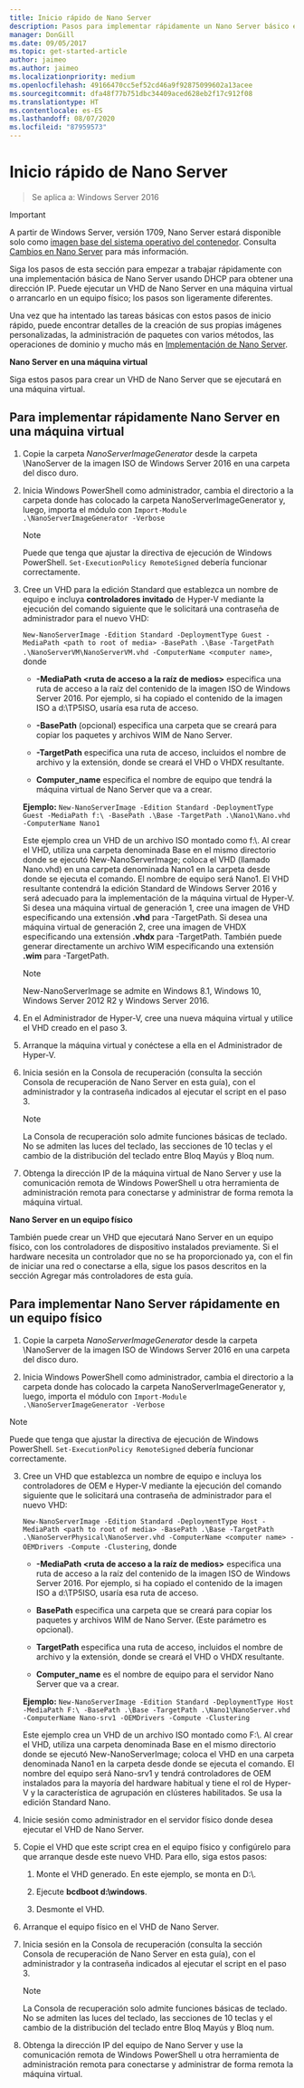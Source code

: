 ```yaml
---
title: Inicio rápido de Nano Server
description: Pasos para implementar rápidamente un Nano Server básico en máquinas virtuales o físicas
manager: DonGill
ms.date: 09/05/2017
ms.topic: get-started-article
author: jaimeo
ms.author: jaimeo
ms.localizationpriority: medium
ms.openlocfilehash: 49166470cc5ef52cd46a9f92875099602a13acee
ms.sourcegitcommit: dfa48f77b751dbc34409aced628eb2f17c912f08
ms.translationtype: HT
ms.contentlocale: es-ES
ms.lasthandoff: 08/07/2020
ms.locfileid: "87959573"
---
```

# <a name="nano-server-quick-start"></a>Inicio rápido de Nano Server

>Se aplica a: Windows Server 2016

> [!IMPORTANT]
> A partir de Windows Server, versión 1709, Nano Server estará disponible solo como [imagen base del sistema operativo del contenedor](/virtualization/windowscontainers/quick-start/using-insider-container-images#install-base-container-image). Consulta [Cambios en Nano Server](nano-in-semi-annual-channel.md) para más información.

Siga los pasos de esta sección para empezar a trabajar rápidamente con una implementación básica de Nano Server usando DHCP para obtener una dirección IP. Puede ejecutar un VHD de Nano Server en una máquina virtual o arrancarlo en un equipo físico; los pasos son ligeramente diferentes.

Una vez que ha intentado las tareas básicas con estos pasos de inicio rápido, puede encontrar detalles de la creación de sus propias imágenes personalizadas, la administración de paquetes con varios métodos, las operaciones de dominio y mucho más en [Implementación de Nano Server](Deploy-Nano-Server.md).

**Nano Server en una máquina virtual**

Siga estos pasos para crear un VHD de Nano Server que se ejecutará en una máquina virtual.

## <a name="to-quickly-deploy-nano-server-in-a-virtual-machine"></a>Para implementar rápidamente Nano Server en una máquina virtual

1. Copie la carpeta *NanoServerImageGenerator* desde la carpeta \NanoServer de la imagen ISO de Windows Server 2016 en una carpeta del disco duro.

2. Inicia Windows PowerShell como administrador, cambia el directorio a la carpeta donde has colocado la carpeta NanoServerImageGenerator y, luego, importa el módulo con `Import-Module .\NanoServerImageGenerator -Verbose`
   >[!NOTE]
   >Puede que tenga que ajustar la directiva de ejecución de Windows PowerShell. `Set-ExecutionPolicy RemoteSigned` debería funcionar correctamente.

3. Cree un VHD para la edición Standard que establezca un nombre de equipo e incluya **controladores invitado** de Hyper-V mediante la ejecución del comando siguiente que le solicitará una contraseña de administrador para el nuevo VHD:

   `New-NanoServerImage -Edition Standard -DeploymentType Guest -MediaPath <path to root of media> -BasePath .\Base -TargetPath .\NanoServerVM\NanoServerVM.vhd -ComputerName <computer name>`, donde

   -   **-MediaPath <ruta de acceso a la raíz de medios\>** especifica una ruta de acceso a la raíz del contenido de la imagen ISO de Windows Server 2016. Por ejemplo, si ha copiado el contenido de la imagen ISO a d:\TP5ISO, usaría esa ruta de acceso.

   -   **-BasePath** (opcional) especifica una carpeta que se creará para copiar los paquetes y archivos WIM de Nano Server.

   -   **-TargetPath** especifica una ruta de acceso, incluidos el nombre de archivo y la extensión, donde se creará el VHD o VHDX resultante.

   -   **Computer_name** especifica el nombre de equipo que tendrá la máquina virtual de Nano Server que va a crear.

   **Ejemplo:** `New-NanoServerImage -Edition Standard -DeploymentType Guest -MediaPath f:\ -BasePath .\Base -TargetPath .\Nano1\Nano.vhd -ComputerName Nano1`

   Este ejemplo crea un VHD de un archivo ISO montado como f:\\. Al crear el VHD, utiliza una carpeta denominada Base en el mismo directorio donde se ejecutó New-NanoServerImage; coloca el VHD (llamado Nano.vhd) en una carpeta denominada Nano1 en la carpeta desde donde se ejecuta el comando. El nombre de equipo será Nano1. El VHD resultante contendrá la edición Standard de Windows Server 2016 y será adecuado para la implementación de la máquina virtual de Hyper-V. Si desea una máquina virtual de generación 1, cree una imagen de VHD especificando una extensión **.vhd** para -TargetPath. Si desea una máquina virtual de generación 2, cree una imagen de VHDX especificando una extensión **.vhdx** para -TargetPath. También puede generar directamente un archivo WIM especificando una extensión **.wim** para -TargetPath.

   > [!NOTE]
   > New-NanoServerImage se admite en Windows 8.1, Windows 10, Windows Server 2012 R2 y Windows Server 2016.

4. En el Administrador de Hyper-V, cree una nueva máquina virtual y utilice el VHD creado en el paso 3.

5. Arranque la máquina virtual y conéctese a ella en el Administrador de Hyper-V.

6. Inicia sesión en la Consola de recuperación (consulta la sección Consola de recuperación de Nano Server en esta guía), con el administrador y la contraseña indicados al ejecutar el script en el paso 3.
   > [!NOTE]
   > La Consola de recuperación solo admite funciones básicas de teclado. No se admiten las luces del teclado, las secciones de 10 teclas y el cambio de la distribución del teclado entre Bloq Mayús y Bloq num.

7. Obtenga la dirección IP de la máquina virtual de Nano Server y use la comunicación remota de Windows PowerShell u otra herramienta de administración remota para conectarse y administrar de forma remota la máquina virtual.

**Nano Server en un equipo físico**

También puede crear un VHD que ejecutará Nano Server en un equipo físico, con los controladores de dispositivo instalados previamente. Si el hardware necesita un controlador que no se ha proporcionado ya, con el fin de iniciar una red o conectarse a ella, sigue los pasos descritos en la sección Agregar más controladores de esta guía.

## <a name="to-quickly-deploy-nano-server-on-a-physical-computer"></a>Para implementar Nano Server rápidamente en un equipo físico

1.  Copie la carpeta *NanoServerImageGenerator* desde la carpeta \NanoServer de la imagen ISO de Windows Server 2016 en una carpeta del disco duro.

2.  Inicia Windows PowerShell como administrador, cambia el directorio a la carpeta donde has colocado la carpeta NanoServerImageGenerator y, luego, importa el módulo con `Import-Module .\NanoServerImageGenerator -Verbose`

>[!NOTE]
>Puede que tenga que ajustar la directiva de ejecución de Windows PowerShell. `Set-ExecutionPolicy RemoteSigned` debería funcionar correctamente.

3. Cree un VHD que establezca un nombre de equipo e incluya los controladores de OEM e Hyper-V mediante la ejecución del comando siguiente que le solicitará una contraseña de administrador para el nuevo VHD:

   `New-NanoServerImage -Edition Standard -DeploymentType Host -MediaPath <path to root of media> -BasePath .\Base -TargetPath .\NanoServerPhysical\NanoServer.vhd -ComputerName <computer name> -OEMDrivers -Compute -Clustering`, donde

   -   **-MediaPath <ruta de acceso a la raíz de medios\>** especifica una ruta de acceso a la raíz del contenido de la imagen ISO de Windows Server 2016. Por ejemplo, si ha copiado el contenido de la imagen ISO a d:\TP5ISO, usaría esa ruta de acceso.

   -   **BasePath** especifica una carpeta que se creará para copiar los paquetes y archivos WIM de Nano Server. (Este parámetro es opcional).

   -   **TargetPath** especifica una ruta de acceso, incluidos el nombre de archivo y la extensión, donde se creará el VHD o VHDX resultante.

   -   **Computer_name** es el nombre de equipo para el servidor Nano Server que va a crear.

   **Ejemplo:** `New-NanoServerImage -Edition Standard -DeploymentType Host -MediaPath F:\ -BasePath .\Base -TargetPath .\Nano1\NanoServer.vhd -ComputerName Nano-srv1 -OEMDrivers -Compute -Clustering`

   Este ejemplo crea un VHD de un archivo ISO montado como F:\\. Al crear el VHD, utiliza una carpeta denominada Base en el mismo directorio donde se ejecutó New-NanoServerImage; coloca el VHD en una carpeta denominada Nano1 en la carpeta desde donde se ejecuta el comando. El nombre del equipo será Nano-srv1 y tendrá controladores de OEM instalados para la mayoría del hardware habitual y tiene el rol de Hyper-V y la característica de agrupación en clústeres habilitados. Se usa la edición Standard Nano.

4. Inicie sesión como administrador en el servidor físico donde desea ejecutar el VHD de Nano Server.

5. Copie el VHD que este script crea en el equipo físico y configúrelo para que arranque desde este nuevo VHD. Para ello, siga estos pasos:

   1.  Monte el VHD generado. En este ejemplo, se monta en D:\\.

   2.  Ejecute **bcdboot d:\windows**.

   3.  Desmonte el VHD.

6. Arranque el equipo físico en el VHD de Nano Server.

7. Inicia sesión en la Consola de recuperación (consulta la sección Consola de recuperación de Nano Server en esta guía), con el administrador y la contraseña indicados al ejecutar el script en el paso 3.
   > [!NOTE]
   > La Consola de recuperación solo admite funciones básicas de teclado. No se admiten las luces del teclado, las secciones de 10 teclas y el cambio de la distribución del teclado entre Bloq Mayús y Bloq num.

8. Obtenga la dirección IP del equipo de Nano Server y use la comunicación remota de Windows PowerShell u otra herramienta de administración remota para conectarse y administrar de forma remota la máquina virtual.
